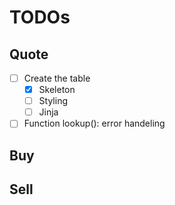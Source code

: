# TODOs

## Quote

- [ ] Create the table
  - [x] Skeleton
  - [ ] Styling
  - [ ] Jinja
- [ ] Function lookup(): error handeling

## Buy
## Sell
